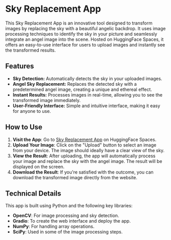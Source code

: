 # Sky Replacement App

This Sky Replacement App is an innovative tool designed to transform images by replacing the sky with a beautiful angelic backdrop. 
It uses image processing techniques to identify the sky in your picture and seamlessly integrate an angel image into the scene. 
Hosted on HuggingFace Spaces, it offers an easy-to-use interface for users to upload images and instantly see the transformed results.

## Features

- **Sky Detection:** Automatically detects the sky in your uploaded images.
- **Angel Sky Replacement:** Replaces the detected sky with a predetermined angel image, creating a unique and ethereal effect.
- **Instant Results:** Processes images in real-time, allowing you to see the transformed image immediately.
- **User-Friendly Interface:** Simple and intuitive interface, making it easy for anyone to use.

## How to Use

1. **Visit the App**: Go to [Sky Replacement App](https://huggingface.co/spaces/lexixueru/sky_replacement) on HuggingFace Spaces.
2. **Upload Your Image**: Click on the "Upload" button to select an image from your device. The image should ideally have a clear view of the sky.
3. **View the Result**: After uploading, the app will automatically process your image and replace the sky with the angel image. The result will be displayed on the screen.
4. **Download the Result**: If you're satisfied with the outcome, you can download the transformed image directly from the website.

## Technical Details

This app is built using Python and the following key libraries:
- **OpenCV**: For image processing and sky detection.
- **Gradio**: To create the web interface and deploy the app.
- **NumPy**: For handling array operations.
- **SciPy**: Used in some of the image processing steps.


